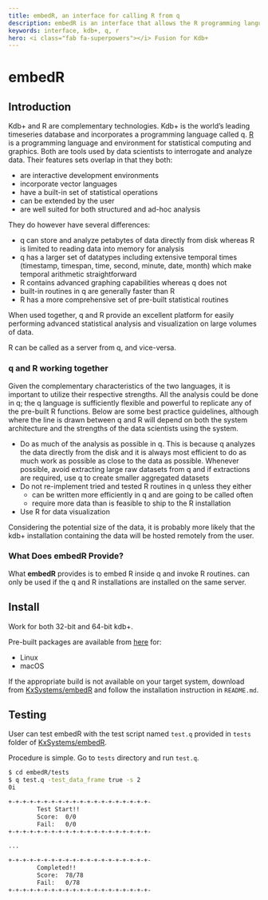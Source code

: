 ```yaml
---
title: embedR, an interface for calling R from q
description: embedR is an interface that allows the R programming language to be invoked by q programs
keywords: interface, kdb+, q, r
hero: <i class="fab fa-superpowers"></i> Fusion for Kdb+
---
```

# <i class="fab fa-r-project"></i> embedR

## Introduction

Kdb+ and R are complementary technologies. Kdb+ is the world’s leading timeseries database and incorporates a programming language called q. [R](https://www.r-project.org/) is a programming language and environment for statistical computing and graphics. Both are tools used by data scientists to interrogate and analyze data. Their features sets overlap in that they both:

- are interactive development environments
- incorporate vector languages
- have a built-in set of statistical operations
- can be extended by the user
- are well suited for both structured and ad-hoc analysis

They do however have several differences:

- q can store and analyze petabytes of data directly from disk whereas R is limited to reading data into memory for analysis
- q has a larger set of datatypes including extensive temporal times (timestamp, timespan, time, second, minute, date, month) which make temporal arithmetic straightforward
- R contains advanced graphing capabilities whereas q does not
- built-in routines in q are generally faster than R
- R has a more comprehensive set of pre-built statistical routines

When used together, q and R provide an excellent platform for easily performing advanced statistical analysis and visualization on large volumes of data.

R can be called as a server from q, and vice-versa.

### q and R working together

Given the complementary characteristics of the two languages, it is important to utilize their respective strengths.
All the analysis could be done in q; the q language is sufficiently flexible and powerful to replicate any of the pre-built R functions.
Below are some best practice guidelines, although where the line is drawn between q and R will depend on both the system architecture and the strengths of the data scientists using the system.

- Do as much of the analysis as possible in q. This is because q analyzes the data directly from the disk and it is always most efficient to do as much work as possible as close to the data as possible. Whenever possible, avoid extracting large raw datasets from q and if extractions are required, use q to create smaller aggregated datasets
- Do not re-implement tried and tested R routines in q unless they either
  * can be written more efficiently in q and are going to be called often
  * require more data than is feasible to ship to the R installation
- Use R for data visualization

Considering the potential size of the data, it is probably more likely that the kdb+ installation containing the data will be hosted remotely from the user.

### What Does embedR Provide?

What **embedR** provides is to embed R inside q and invoke R routines. can only be used if the q and R installations are installed on the same server.

## Install

Work for both 32-bit and 64-bit kdb+.

Pre-built packages are available from [here](https://github.com/KxSystems/embedR/releases/tag/v1.2.1) for:

- <i class="fab fa-linux"></i> Linux
- <i class="fab fa-apple"></i> macOS

If the appropriate build is not available on your target system, download from <i class="fab fa-github"></i> [KxSystems/embedR](https://github.com/KxSystems/embedR) and follow the installation instruction in `README.md`.

## Testing

User can test embedR with the test script named `test.q` provided in `tests` folder of <i class="fab fa-github"></i> [KxSystems/embedR](https://github.com/KxSystems/embedR).

Procedure is simple. Go to `tests` directory and run `test.q`.

```bash
$ cd embedR/tests
$ q test.q -test_data_frame true -s 2
0i

+-+-+-+-+-+-+-+-+-+-+-+-+-+-+-+-+-+-+-+-
        Test Start!!
        Score:  0/0
        Fail:   0/0
+-+-+-+-+-+-+-+-+-+-+-+-+-+-+-+-+-+-+-+-

...

+-+-+-+-+-+-+-+-+-+-+-+-+-+-+-+-+-+-+-+-
        Completed!!
        Score:  78/78
        Fail:   0/78
+-+-+-+-+-+-+-+-+-+-+-+-+-+-+-+-+-+-+-+-
```

